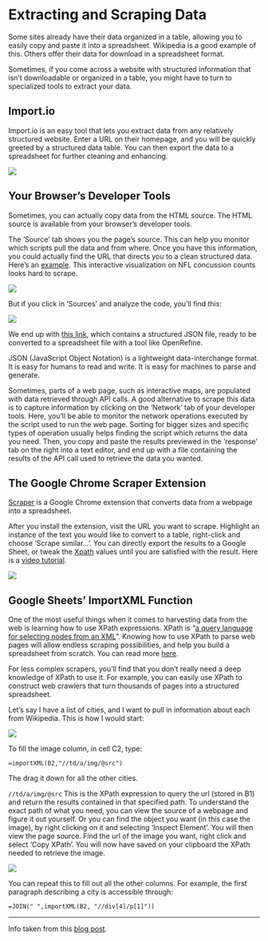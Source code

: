 # Extracting and Scraping Data

Some sites already have their data organized in a table, allowing you to easily copy and paste it into a spreadsheet. Wikipedia is a good example of this. Others offer their data for download in a spreadsheet format. <br>

Sometimes, if you come across a website with structured information that isn’t downloadable or organized in a table, you might have to turn to specialized tools to extract your data.

## Import.io

<a hreh="https://www.import.io/">Import.io</a> is an easy tool that lets you extract data from any relatively structured website. Enter a URL on their homepage, and you will be quickly greeted by a structured data table. You can then export the data to a spreadsheet for further cleaning and enhancing.<br>

<img src="https://silk-blog.s3.amazonaws.com/blogpost-images/magick.png">

## Your Browser’s Developer Tools

Sometimes, you can actually copy data from the HTML source. The HTML source is available from your browser’s developer tools.<br>

The ‘Source’ tab shows you the page’s source. This can help you monitor which scripts pull the data and from where. Once you have this information, you could actually find the URL that directs you to a clean structured data. Here’s an <a href="http://apps.frontline.org/concussion-watch/#players_2014">example</a>. This interactive visualization on NFL concussion counts looks hard to scrape.<br>

<img src="https://silk-blog.s3.amazonaws.com/blogpost-images/datapostpart1-1.png">

But if you click in ‘Sources’ and analyze the code, you’ll find this:<br>

<img src="https://silk-blog.s3.amazonaws.com/blogpost-images/datapostpart1-2.png">

We end up with <a href="http://www.pbs.org/wgbh/pages/frontline/js/data/concussions/automated_newer.json">this link</a>, which contains a structured JSON file, ready to be converted to a spreadsheet file with a tool like OpenRefine.<br>

JSON (JavaScript Object Notation) is a lightweight data-interchange format. It is easy for humans to read and write. It is easy for machines to parse and generate.<br>

Sometimes, parts of a web page, such as interactive maps, are populated with data retrieved through API calls. A good alternative to scrape this data is to capture information by clicking on the ‘Network’ tab of your developer tools. Here, you’ll be able to monitor the network operations executed by the script used to run the web page. Sorting for bigger sizes and specific types of operation usually helps finding the script which returns the data you need. Then, you copy and paste the results previewed in the ‘response’ tab on the right into a text editor, and end up with a file containing the results of the API call used to retrieve the data you wanted.

## The Google Chrome Scraper Extension

<a href="https://mnmldave.github.io/scraper/">Scraper</a> is a Google Chrome extension that converts data from a webpage into a spreadsheet.<br>

After you install the extension, visit the URL you want to scrape. Highlight an instance of the text you would like to convert to a table, right-click and choose ‘Scrape similar…’. You can directly export the results to a Google Sheet, or tweak the <a href="http://www.w3schools.com/xml/xpath_intro.asp">Xpath</a> values until you are satisfied with the result. Here is a <a href="https://www.youtube.com/watch?v=oCp9IcdSpZI&feature=youtu.be">video tutorial</a>.

<img src="https://silk-blog.s3.amazonaws.com/blogpost-images/datapostpart1-3.png">

## Google Sheets’ ImportXML Function

One of the most useful things when it comes to harvesting data from the web is learning how to use XPath expressions. XPath is “<a href="https://en.wikipedia.org/wiki/XPath">a query language for selecting nodes from an XML</a>”. Knowing how to use XPath to parse web pages will allow endless scraping possibilities, and help you build a spreadsheet from scratch. You can read more <a href="http://archive.oreilly.com/pub/a/perl/excerpts/system-admin-with-perl/ten-minute-xpath-utorial.html">here</a>.

For less complex scrapers, you’ll find that you don’t really need a deep knowledge of XPath to use it. For example, you can easily use XPath to construct web crawlers that turn thousands of pages into a structured spreadsheet.<br>

Let’s say I have a list of cities, and I want to pull in information about each from Wikipedia. This is how I would start:

<img src="https://silk-blog.s3.amazonaws.com/blogpost-images/datapostpart1-4.png">

To fill the image column, in cell C2, type:

``=importXML(B2,"//td/a/img/@src")``

The drag it down for all the other cities.

``//td/a/img/@src``
This is the XPath expression to query the url (stored in B1) and return the results contained in that specified path. To understand the exact path of what you need, you can view the source of a webpage and figure it out yourself. Or you can find the object you want (in this case the image), by right clicking on it and selecting ‘Inspect Element’. You will then view the page source. Find the url of the image you want, right click and select ‘Copy XPath’. You will now have saved on your clipboard the XPath needed to retrieve the image.<br>

<img src="https://silk-blog.s3.amazonaws.com/blogpost-images/datapostpart1-5.png">

You can repeat this to fill out all the other columns. For example, the first paragraph describing a city is accessible through:

``=JOIN(" ",importXML(B2, "//div[4]/p[1]"))``

--------

Info taken from this <a href="http://blog.silk.co/post/142737643047/data-journalism-tools-part-1-extracting-and">blog post</a>.


